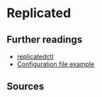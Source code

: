 # Replicated

## Further readings

- [replicatedctl]
- [Configuration file example]

## Sources

<!-- project's references -->

<!-- internal references -->
[replicatedctl]: replicatedctl.md
[configuration file example]: ../examples/terraform%20enterprise/replicated.settings.json

<!-- external references -->
